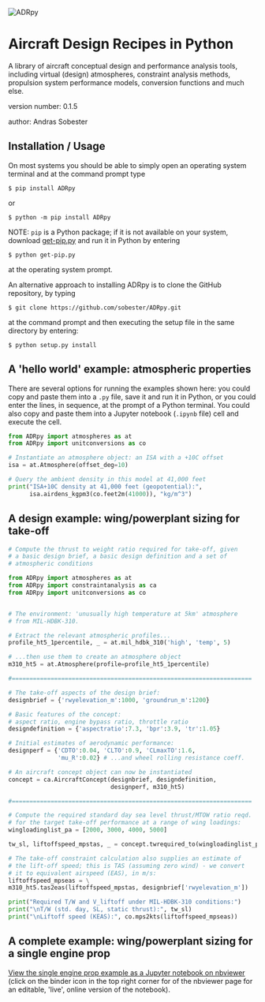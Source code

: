 ![ADRpy](https://github.com/sobester/ADRpy/raw/master/docs/ADRpy/ADRpy_splash.png)

Aircraft Design Recipes in Python
=================================

A library of aircraft conceptual design and performance analysis tools, including
virtual (design) atmospheres, constraint analysis methods, propulsion system 
performance models, conversion functions and much else.

version number: 0.1.5

author: Andras Sobester

Installation / Usage
--------------------

On most systems you should be able to simply open an operating system terminal
and at the command prompt type

    $ pip install ADRpy
    
or

    $ python -m pip install ADRpy
    
NOTE: `pip` is a Python package; if it is not available on your system, download
[get-pip.py](https://bootstrap.pypa.io/get-pip.py) and run it in Python by entering

    $ python get-pip.py
    
at the operating system prompt.

An alternative approach to installing ADRpy is to clone the GitHub repository, by typing

    $ git clone https://github.com/sobester/ADRpy.git

at the command prompt and then executing the setup file in the same directory by entering:

    $ python setup.py install

    
A 'hello world' example: atmospheric properties
-----------------------------------------------

There are several options for running the examples shown here: you could copy and paste them 
into a `.py` file, save it and run it in Python, or you could enter the lines, in sequence,
at the prompt of a Python terminal. You could also copy and paste them into a Jupyter notebook
(`.ipynb` file) cell and execute the cell.

```python
from ADRpy import atmospheres as at
from ADRpy import unitconversions as co

# Instantiate an atmosphere object: an ISA with a +10C offset
isa = at.Atmosphere(offset_deg=10)

# Query the ambient density in this model at 41,000 feet 
print("ISA+10C density at 41,000 feet (geopotential):", 
      isa.airdens_kgpm3(co.feet2m(41000)), "kg/m^3")
```

A design example: wing/powerplant sizing for take-off
-----------------------------------------------------

```python
# Compute the thrust to weight ratio required for take-off, given
# a basic design brief, a basic design definition and a set of 
# atmospheric conditions

from ADRpy import atmospheres as at
from ADRpy import constraintanalysis as ca
from ADRpy import unitconversions as co


# The environment: 'unusually high temperature at 5km' atmosphere
# from MIL-HDBK-310. 

# Extract the relevant atmospheric profiles...
profile_ht5_1percentile, _ = at.mil_hdbk_310('high', 'temp', 5)

# ...then use them to create an atmosphere object 
m310_ht5 = at.Atmosphere(profile=profile_ht5_1percentile)

#====================================================================

# The take-off aspects of the design brief:
designbrief = {'rwyelevation_m':1000, 'groundrun_m':1200}

# Basic features of the concept:
# aspect ratio, engine bypass ratio, throttle ratio 
designdefinition = {'aspectratio':7.3, 'bpr':3.9, 'tr':1.05}

# Initial estimates of aerodynamic performance:
designperf = {'CDTO':0.04, 'CLTO':0.9, 'CLmaxTO':1.6,
              'mu_R':0.02} # ...and wheel rolling resistance coeff.

# An aircraft concept object can now be instantiated
concept = ca.AircraftConcept(designbrief, designdefinition,
                             designperf, m310_ht5)

#====================================================================

# Compute the required standard day sea level thrust/MTOW ratio reqd.
# for the target take-off performance at a range of wing loadings:
wingloadinglist_pa = [2000, 3000, 4000, 5000]

tw_sl, liftoffspeed_mpstas, _ = concept.twrequired_to(wingloadinglist_pa)

# The take-off constraint calculation also supplies an estimate of
# the lift-off speed; this is TAS (assuming zero wind) - we convert 
# it to equivalent airspeed (EAS), in m/s:
liftoffspeed_mpseas = \
m310_ht5.tas2eas(liftoffspeed_mpstas, designbrief['rwyelevation_m'])

print("Required T/W and V_liftoff under MIL-HDBK-310 conditions:")
print("\nT/W (std. day, SL, static thrust):", tw_sl)
print("\nLiftoff speed (KEAS):", co.mps2kts(liftoffspeed_mpseas))
```

A complete example: wing/powerplant sizing for a single engine prop
-------------------------------------------------------------------

[View the single engine prop example as a Jupyter notebook on nbviewer](https://nbviewer.jupyter.org/github/sobester/ADRpy/blob/master/docs/ADRpy/single_engine_prop_power_requirements.ipynb) (click on the binder icon in the top right corner for of the nbviewer page for an editable, 'live', online version of the notebook).
